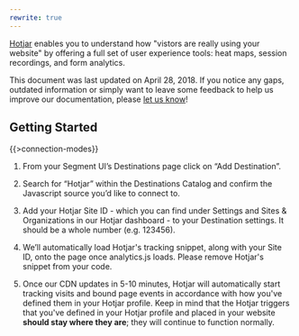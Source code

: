 ```yaml
---
rewrite: true
---
```


[Hotjar](https://help.hotjar.com/hc/en-us) enables you to understand how "vistors are really using your website" by offering a full set of user experience tools: heat maps, session recordings, and form analytics.

This document was last updated on April 28, 2018. If you notice any gaps, outdated information or simply want to leave some feedback to help us improve our documentation, please [let us know](https://segment.com/help/contact)!


## Getting Started

{{>connection-modes}}

1. From your Segment UI’s Destinations page click on “Add Destination”.

2. Search for “Hotjar” within the Destinations Catalog and confirm the Javascript source you’d like to connect to.

3. Add your Hotjar Site ID - which you can find under Settings and Sites & Organizations in our Hotjar dashboard - to your Destination settings. It should be a whole number (e.g. 123456).  

4. We’ll automatically load Hotjar's tracking snippet, along with your Site ID, onto the page once analytics.js loads. Please remove Hotjar's snippet from your code. 

5. Once our CDN updates in 5-10 minutes, Hotjar will automatically start tracking visits and bound page events in accordance with how you've defined them in your Hotjar profile. Keep in mind that the Hotjar triggers that you've defined in your Hotjar profile and placed in your website **should stay where they are**; they will continue to function normally.
